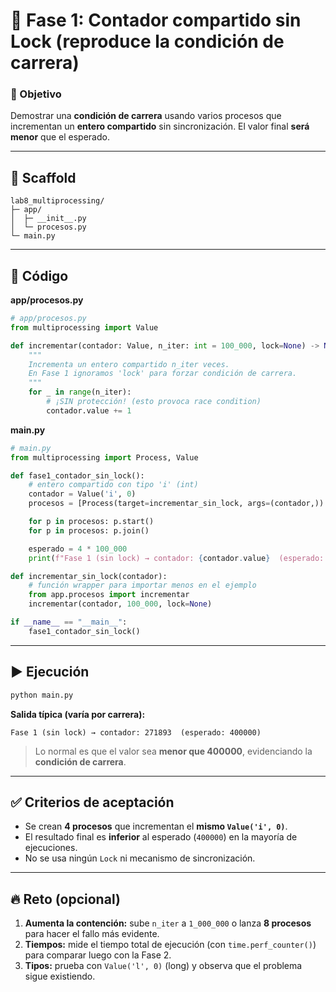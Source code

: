 # 🔹 Fase 1: Contador compartido **sin Lock** (reproduce la condición de carrera)

### 🎯 Objetivo

Demostrar una **condición de carrera** usando varios procesos que incrementan un **entero compartido** sin sincronización. El valor final **será menor** que el esperado.

---

## 🧱 Scaffold

```
lab8_multiprocessing/
├─ app/
│  ├─ __init__.py
│  └─ procesos.py
└─ main.py
```

---

## 🧭 Código

**app/procesos.py**

```python
# app/procesos.py
from multiprocessing import Value

def incrementar(contador: Value, n_iter: int = 100_000, lock=None) -> None:
    """
    Incrementa un entero compartido n_iter veces.
    En Fase 1 ignoramos 'lock' para forzar condición de carrera.
    """
    for _ in range(n_iter):
        # ¡SIN protección! (esto provoca race condition)
        contador.value += 1
```

**main.py**

```python
# main.py
from multiprocessing import Process, Value

def fase1_contador_sin_lock():
    # entero compartido con tipo 'i' (int)
    contador = Value('i', 0)
    procesos = [Process(target=incrementar_sin_lock, args=(contador,)) for _ in range(4)]

    for p in procesos: p.start()
    for p in procesos: p.join()

    esperado = 4 * 100_000
    print(f"Fase 1 (sin lock) → contador: {contador.value}  (esperado: {esperado})")

def incrementar_sin_lock(contador):
    # función wrapper para importar menos en el ejemplo
    from app.procesos import incrementar
    incrementar(contador, 100_000, lock=None)

if __name__ == "__main__":
    fase1_contador_sin_lock()
```

---

## ▶️ Ejecución

```bash
python main.py
```

**Salida típica (varía por carrera):**

```
Fase 1 (sin lock) → contador: 271893  (esperado: 400000)
```

> Lo normal es que el valor sea **menor que 400000**, evidenciando la **condición de carrera**.

---

## ✅ Criterios de aceptación

* Se crean **4 procesos** que incrementan el **mismo `Value('i', 0)`**.
* El resultado final es **inferior** al esperado (`400000`) en la mayoría de ejecuciones.
* No se usa ningún `Lock` ni mecanismo de sincronización.

---

## 🔥 Reto (opcional)

1. **Aumenta la contención:** sube `n_iter` a `1_000_000` o lanza **8 procesos** para hacer el fallo más evidente.
2. **Tiempos:** mide el tiempo total de ejecución (con `time.perf_counter()`) para comparar luego con la Fase 2.
3. **Tipos:** prueba con `Value('l', 0)` (long) y observa que el problema sigue existiendo.